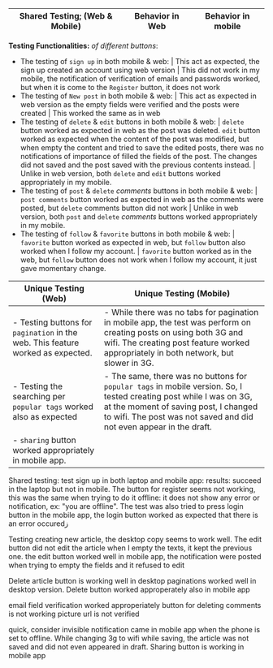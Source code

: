 
Shared Testing; (Web & Mobile)| Behavior in Web | Behavior in mobile 
--- | --- | --- 
**Testing Functionalities:** _of different buttons_:
- The testing of `sign up` in both mobile & web:   | This act as expected, the sign up created an account using web version    | This did not work in my mobile, the notification of verification of emails and passwords worked, but when it is come to the `Register` button, it does not work  
- The testing of `New post` in both mobile & web:   | This act as expected in web version as the empty fields were verified and the posts were created   | This worked the same as in web 
- The testing of `delete` & `edit` buttons in both mobile & web:   | `delete` button worked as expected in web as the post was deleted. `edit` button worked as expected when the content of the post was modified, but when empty the content and tried to save the edited posts, there was no notifications of importance of filled the fields of the post. The changes did not saved and the post saved with the previous contents instead.    | Unlike in web version, both `delete` and `edit` buttons worked appropriately in my mobile.
- The testing of `post` & `delete` *comments* buttons in both mobile & web:   | `post comments` button worked as expected in web as the comments were posted, but `delete` comments button did not work | Unlike in web version, both `post` and `delete` *comments* buttons worked appropriately in my mobile.
- The testing of `follow` & `favorite` buttons in both mobile & web:   | `favorite` button worked as expected in web, but `follow` button also worked when I follow my account. | `favorite` button worked as in the web, but `follow` button does not work when I follow my account, it just gave momentary change.



Unique Testing (Web)| Unique Testing (Mobile)
--- | ---
- Testing buttons for `pagination` in the web. This feature worked as expected. | - While there was no tabs for pagination in mobile app, the test was perform on creating posts on using both 3G and wifi. The creating post feature worked appropriately in both network, but slower in 3G.
- Testing the searching per `popular tags` worked also as expected | - The same, there was no buttons for `popular tags` in mobile version. So, I tested creating post while I was on 3G, at the moment of saving post, I changed to wifi. The post was not saved and did not even appear in the draft.
| - `sharing` button worked appropriately in mobile app.

Shared testing:
test sign up in both laptop and mobile app: results: succeed in the laptop but not in mobile. The button for register seems not working, this was the same when trying to do it offline: it does not show any error or notification, ex: "you are offline". The test was also tried to press login button in the mobile app, the login button worked as expected that there is an error occuredز

Testing creating new article, the desktop copy seems to work well. The edit button did not edit the article when I empty the texts, it kept the previous one. the edit button worked well in mobile app, the notification were posted when trying to empty the fields and it refused to edit

Delete article button is working well in desktop
paginations worked well in desktop version. Delete button worked approperately also in mobile app


email field verification worked approperiately
button for deleting comments is not working
picture url is not verified

quick, consider invisible notification came in mobile app when the phone is set to offline. While changing 3g to wifi while saving, the article was not saved and did not even appeared in draft.
Sharing button is working in mobile app

